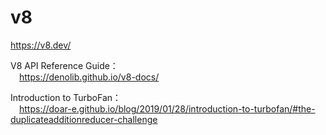 # v8
https://v8.dev/<br/>

V8 API Reference Guide：<br/>
&emsp;https://denolib.github.io/v8-docs/

Introduction to TurboFan：<br/>
&emsp;https://doar-e.github.io/blog/2019/01/28/introduction-to-turbofan/#the-duplicateadditionreducer-challenge



